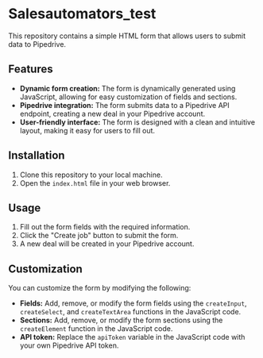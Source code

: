 # Salesautomators_test

This repository contains a simple HTML form that allows users to submit data to Pipedrive.

## Features

* **Dynamic form creation:** The form is dynamically generated using JavaScript, allowing for easy customization of fields and sections.
* **Pipedrive integration:** The form submits data to a Pipedrive API endpoint, creating a new deal in your Pipedrive account.
* **User-friendly interface:** The form is designed with a clean and intuitive layout, making it easy for users to fill out.

## Installation

1. Clone this repository to your local machine.
2. Open the `index.html` file in your web browser.

## Usage

1. Fill out the form fields with the required information.
2. Click the "Create job" button to submit the form.
3. A new deal will be created in your Pipedrive account.

## Customization

You can customize the form by modifying the following:

* **Fields:** Add, remove, or modify the form fields using the `createInput`, `createSelect`, and `createTextArea` functions in the JavaScript code.
* **Sections:** Add, remove, or modify the form sections using the `createElement` function in the JavaScript code.
* **API token:** Replace the `apiToken` variable in the JavaScript code with your own Pipedrive API token.
